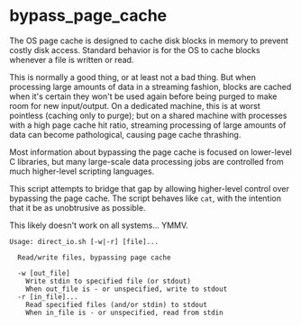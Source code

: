# bypass_page_cache

The OS page cache is designed to cache disk blocks in memory
to prevent costly disk access. Standard behavior is for the OS
to cache blocks whenever a file is written or read.

This is normally a good thing, or at least not a bad thing.
But when processing large amounts of data in a streaming fashion,
blocks are cached when it's certain they won't be used again 
before being purged to make room for new input/output. On a
dedicated machine, this is at worst pointless (caching only to
purge); but on a shared machine with processes with a high 
page cache hit ratio, streaming processing of large amounts of
data can become pathological, causing page cache thrashing. 

Most information about bypassing the page cache is focused on
lower-level C libraries, but many large-scale data processing
jobs are controlled from much higher-level scripting languages.

This script attempts to bridge that gap by allowing higher-level
control over bypassing the page cache. The script behaves like 
`cat`, with the intention that it be as unobtrusive as possible.

This likely doesn't work on all systems... YMMV.

```
Usage: direct_io.sh [-w|-r] [file]...

  Read/write files, bypassing page cache

  -w [out_file]
    Write stdin to specified file (or stdout)
    When out_file is - or unspecified, write to stdout
  -r [in_file]...
    Read specified files (and/or stdin) to stdout
    When in_file is - or unspecified, read from stdin
```
